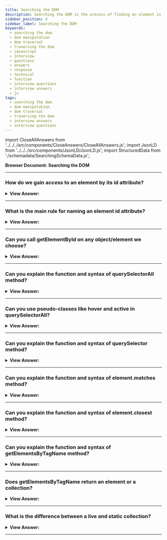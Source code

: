 ```yaml
---
title: Searching the DOM
description: Searching the DOM is the process of finding an element in the DOM tree. - JavaScript interview questions & answers
sidebar_position: 4
sidebar_label: Searching the DOM
keywords:
  - searching the dom
  - dom manipulation
  - dom traversal
  - traversing the dom
  - javascript
  - interview
  - questions
  - answers
  - response
  - technical
  - function 
  - interview questions
  - interview answers
  - js
tags:
  - searching the dom
  - dom manipulation
  - dom traversal
  - traversing the dom
  - interview answers
  - interview questions
---
```


import CloseAllAnswers from '../../../src/components/CloseAnswers/CloseAllAnswers.js';
import JsonLD from '../../../src/components/JsonLD/JsonLD.js';
import StructuredData from './schemadata/SearchingSchemaData.js';

<JsonLD data={StructuredData} />

<head>
  <title>Searching the DOM| JavaScript Frontend Phone Interview</title>
</head>

**Browser Document: Searching the DOM**

<CloseAllAnswers />

---

### How do we gain access to an element by its id attribute?

<details>
  <summary><strong>View Answer:</strong></summary>
  <div>
  <div><strong>Interview Response:</strong> If an element has the id attribute, we can access the element using the method document.getElementById(id), no matter where it is inside of our code. We can also act directly on the element id name (not a recommended approach). If the id is an existing variable, its value reference takes precedence.
</div><br />
  <div><strong className="codeExample">Code Example:</strong><br /><br />

  <div></div>

```html
<!-- Get Element by getElementById -->
<div id="elem">
  <div id="elem-content">Element</div>
</div>

<script>
  // get the element
  let elem = document.getElementById('elem');

  // make its background red
  elem.style.background = 'red';
</script>

<!-- Get it by just ID -->
<div id="elem">
  <div id="elem-content">Element</div>
</div>

<script>
  // elem is a reference to DOM-element with id="elem"
  elem.style.background = 'red';

  // id="elem-content" has a hyphen inside, so it can't be a variable name
  // ...but we can access it using square brackets: window['elem-content']
</script>
```

  </div>
  </div>
</details>

---

### What is the main rule for naming an element id attribute?

<details>
  <summary><strong>View Answer:</strong></summary>
  <div>
  <div><strong>Interview Response:</strong> The id has to be unique. In the document, there can only be one element with the supplied id. When there are several elements with the same id, the behavior of methods that use it, such as documents, is unpredictable. getElementById may return an element at random from this list. Please abide by the rules and keep your id unique.
</div>
  </div>
</details>

---

### Can you call getElementById on any object/element we choose?

<details>
  <summary><strong>View Answer:</strong></summary>
  <div>
  <div><strong>Interview Response:</strong> No, the method getElementById can be called only on document objects. It looks for the given id in the whole document. We should use document.getElementById, and avoid using element.getElementById because it is not the proper use of the method.
</div>
  </div>
</details>

---

### Can you explain the function and syntax of querySelectorAll method?

<details>
  <summary><strong>View Answer:</strong></summary>
  <div>
  <div><strong>Interview Response:</strong> By far, the most versatile method document.querySelectorAll(css) returns all elements inside of a element matching the given CSS selector. This method is powerful because we can target any CSS selector. We can target groups of CSS selectors easily with querySelectorAll method.
</div><br />
  <div><strong className="codeExample">Code Example:</strong><br /><br />

<strong>Syntax: </strong> elementList = parentNode.querySelectorAll(selectors);<br /><br />

  <div></div>

```html
<ul>
  <li>The</li>
  <li>test</li>
</ul>
<ul>
  <li>has</li>
  <li>passed</li>
</ul>
<script>
  let elements = document.querySelectorAll('ul > li:last-child');

  for (let elem of elements) {
    alert(elem.innerHTML); // "test", "passed"
  }
</script>
```

  </div>
  </div>
</details>

---

### Can you use pseudo-classes like hover and active in querySelectorAll?

<details>
  <summary><strong>View Answer:</strong></summary>
  <div>
  <div><strong>Interview Response:</strong> Yes, Pseudo-classes in the CSS selector like `:hover` and `:active` are also supported. For instance, document.querySelectorAll(':hover') will return the collection with elements that the pointer is over now (in nesting order: from the outermost &#8249;html&#8250; to the most nested one).
</div>
  </div>
</details>

---

### Can you explain the function and syntax of querySelector method?

<details>
  <summary><strong>View Answer:</strong></summary>
  <div>
  <div><strong>Interview Response:</strong> The Document method querySelector() returns the first element within the document that matches the specified selector or group of selectors. If no matches appear, we receive a null value.<br />
  <strong>Syntax: </strong> elementList = parentNode.querySelector(selectors);<br /><br />
</div>
  </div>
</details>

---

### Can you explain the function and syntax of element.matches method?

<details>
  <summary><strong>View Answer:</strong></summary>
  <div>
  <div><strong>Interview Response:</strong> The elem.matches(css) function does not search for anything; it determines if the element matches the provided CSS-selector. It either returns true or false. This method comes in handy when iterating through items (such as in an array) and seeking to filter results.
</div><br />
  <div><strong className="codeExample">Code Example:</strong><br /><br />

<strong>Syntax: </strong> let result = element.matches(selectorString);<br /><br />

  <div></div>

```html
<a href="http://example.com/file.zip">...</a>
<a href="http://ya.ru">...</a>

<script>
  // can be any collection instead of document.body.children
  for (let elem of document.body.children) {
    if (elem.matches('a[href$="zip"]')) {
      alert('The archive reference: ' + elem.href);
    }
  }
</script>
```

  </div>
  </div>
</details>

---

### Can you explain the function and syntax of element.closest method?

<details>
  <summary><strong>View Answer:</strong></summary>
  <div>
  <div><strong>Interview Response:</strong> An element's ancestors include its parent, the parent of the parent, the parent of the parent, and down the ancestral tree. From the element to the top, the ancestors create a chain of parents. The method elem.closest(css) searches for the closest ancestor to the CSS-selector. The search also includes the element itself. In other words, the nearest method ascends from the element and checks each of the parents. If it matches the selector, the search is terminated, returning the ancestor.
</div><br />
  <div><strong className="codeExample">Code Example:</strong><br /><br />

<strong>Syntax: </strong> let closestElement = targetElement.closest(selectors);<br /><br />

  <div></div>

```html
<h1>Contents</h1>

<div class="contents">
  <ul class="book">
    <li class="chapter">Chapter 1</li>
    <li class="chapter">Chapter 1</li>
  </ul>
</div>

<script>
  let chapter = document.querySelector('.chapter'); // LI

  alert(chapter.closest('.book')); // UL
  alert(chapter.closest('.contents')); // DIV

  alert(chapter.closest('h1')); // null (because h1 is not an ancestor)
</script>
```

  </div>
  </div>
</details>

---

### Can you explain the function and syntax of getElementsByTagName method?

<details>
  <summary><strong>View Answer:</strong></summary>
  <div>
  <div><strong>Interview Response:</strong> The elem.getElementsByTagName(tag) looks for elements with the given tag and returns the collection of them. The tag parameter can also be a star "*" for “any tags”. In modern code, we use querySelector because it is more powerful and shorter to write, but you may find it in older applications. Similarly, getElementsByClassName and getElementsByName are a few more of the relics you may find. It’s good to be familiar with these methods.
</div><br />
  <div><strong className="codeExample">Code Example:</strong><br /><br />

<strong>Syntax: </strong> elements = element.getElementsByTagName(tagName);<br /><br />

  <div></div>

```html
<table id="table">
  <tr>
    <td>Your age:</td>

    <td>
      <label>
        <input type="radio" name="age" value="young" checked /> less than 18
      </label>
      <label>
        <input type="radio" name="age" value="mature" /> from 18 to 50
      </label>
      <label>
        <input type="radio" name="age" value="senior" /> more than 60
      </label>
    </td>
  </tr>
</table>

<script>
  let inputs = table.getElementsByTagName('input');

  for (let input of inputs) {
    alert(input.value + ': ' + input.checked); // alerts young: true
  }
</script>
```

  </div>
  </div>
</details>

---

### Does getElementsByTagName return an element or a collection?

<details>
  <summary><strong>View Answer:</strong></summary>
  <div>
  <div><strong>Interview Response:</strong> The elem.getElementsByTagName(tag) looks for elements with the given tag and returns a collection.
</div><br />
  <div><strong className="codeExample">Code Example:</strong><br /><br />

  <div></div>

```js
// doesn't work
document.getElementsByTagName('input').value = 5;

// should work (if there's an input)
document.getElementsByTagName('input')[0].value = 5;
```

:::note
Novice coders mistake the getElementsByTagName return for an element, which is incorrect. That fails because it takes a collection of inputs and assigns the value rather than the elements inside it. We should either loop over the collection or retrieve an element by index and assign it.
:::

  </div>
  </div>
</details>

---

### What is the difference between a live and static collection?

<details>
  <summary><strong>View Answer:</strong></summary>
  <div>
  <div><strong>Interview Response:</strong> All methods "getElementsBy*" return a live collection. Such collections always reflect the document's current state and “auto-update” when it changes. In contrast, querySelectorAll returns a static collection. It’s like a fixed array of elements.
</div><br />
  <div><strong className="codeExample">Code Example:</strong><br /><br />

  <div></div>

```html
<!-- LIVE COLLECTION -->
<div>First div</div>

<script>
  let divs = document.getElementsByTagName('div');
  alert(divs.length); // 1
</script>

<div>Second div</div>

<script>
  alert(divs.length); // 2
</script>

<!-- STATIC COLLECTION -->
<div>First div</div>

<script>
  let divs = document.querySelectorAll('div');
  alert(divs.length); // 1
</script>

<div>Second div</div>

<script>
  alert(divs.length); // 1
</script>
```

  </div>
  </div>
</details>

---
